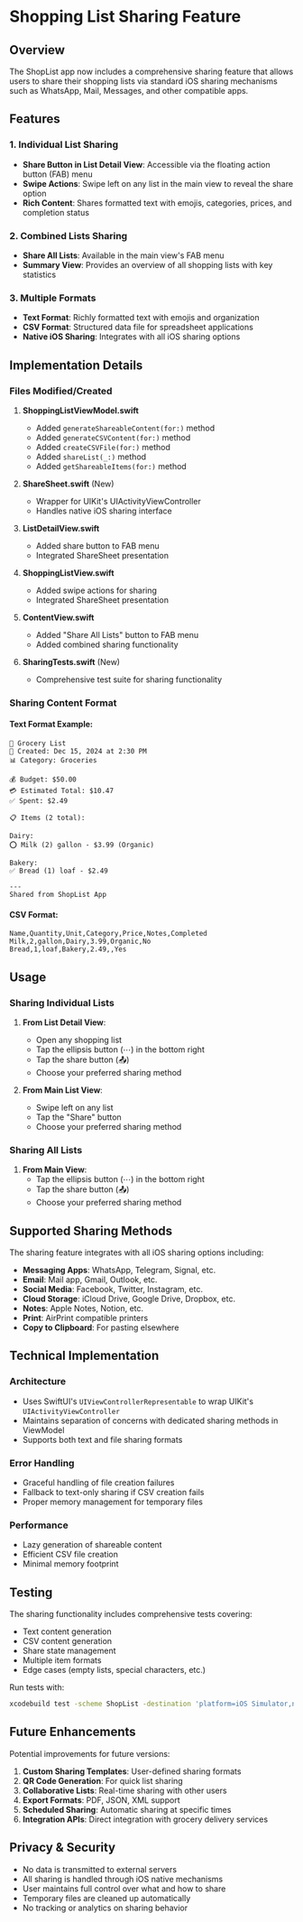 # Shopping List Sharing Feature

## Overview

The ShopList app now includes a comprehensive sharing feature that allows users to share their shopping lists via standard iOS sharing mechanisms such as WhatsApp, Mail, Messages, and other compatible apps.

## Features

### 1. Individual List Sharing

- **Share Button in List Detail View**: Accessible via the floating action button (FAB) menu
- **Swipe Actions**: Swipe left on any list in the main view to reveal the share option
- **Rich Content**: Shares formatted text with emojis, categories, prices, and completion status

### 2. Combined Lists Sharing

- **Share All Lists**: Available in the main view's FAB menu
- **Summary View**: Provides an overview of all shopping lists with key statistics

### 3. Multiple Formats

- **Text Format**: Richly formatted text with emojis and organization
- **CSV Format**: Structured data file for spreadsheet applications
- **Native iOS Sharing**: Integrates with all iOS sharing options

## Implementation Details

### Files Modified/Created

1. **ShoppingListViewModel.swift**

   - Added `generateShareableContent(for:)` method
   - Added `generateCSVContent(for:)` method
   - Added `createCSVFile(for:)` method
   - Added `shareList(_:)` method
   - Added `getShareableItems(for:)` method

2. **ShareSheet.swift** (New)

   - Wrapper for UIKit's UIActivityViewController
   - Handles native iOS sharing interface

3. **ListDetailView.swift**

   - Added share button to FAB menu
   - Integrated ShareSheet presentation

4. **ShoppingListView.swift**

   - Added swipe actions for sharing
   - Integrated ShareSheet presentation

5. **ContentView.swift**

   - Added "Share All Lists" button to FAB menu
   - Added combined sharing functionality

6. **SharingTests.swift** (New)
   - Comprehensive test suite for sharing functionality

### Sharing Content Format

#### Text Format Example:

```
🛒 Grocery List
📅 Created: Dec 15, 2024 at 2:30 PM
📊 Category: Groceries

💰 Budget: $50.00
💳 Estimated Total: $10.47
✅ Spent: $2.49

📋 Items (2 total):

Dairy:
⭕ Milk (2) gallon - $3.99 (Organic)

Bakery:
✅ Bread (1) loaf - $2.49

---
Shared from ShopList App
```

#### CSV Format:

```csv
Name,Quantity,Unit,Category,Price,Notes,Completed
Milk,2,gallon,Dairy,3.99,Organic,No
Bread,1,loaf,Bakery,2.49,,Yes
```

## Usage

### Sharing Individual Lists

1. **From List Detail View**:

   - Open any shopping list
   - Tap the ellipsis button (⋯) in the bottom right
   - Tap the share button (📤)
   - Choose your preferred sharing method

2. **From Main List View**:
   - Swipe left on any list
   - Tap the "Share" button
   - Choose your preferred sharing method

### Sharing All Lists

1. **From Main View**:
   - Tap the ellipsis button (⋯) in the bottom right
   - Tap the share button (📤)
   - Choose your preferred sharing method

## Supported Sharing Methods

The sharing feature integrates with all iOS sharing options including:

- **Messaging Apps**: WhatsApp, Telegram, Signal, etc.
- **Email**: Mail app, Gmail, Outlook, etc.
- **Social Media**: Facebook, Twitter, Instagram, etc.
- **Cloud Storage**: iCloud Drive, Google Drive, Dropbox, etc.
- **Notes**: Apple Notes, Notion, etc.
- **Print**: AirPrint compatible printers
- **Copy to Clipboard**: For pasting elsewhere

## Technical Implementation

### Architecture

- Uses SwiftUI's `UIViewControllerRepresentable` to wrap UIKit's `UIActivityViewController`
- Maintains separation of concerns with dedicated sharing methods in ViewModel
- Supports both text and file sharing formats

### Error Handling

- Graceful handling of file creation failures
- Fallback to text-only sharing if CSV creation fails
- Proper memory management for temporary files

### Performance

- Lazy generation of shareable content
- Efficient CSV file creation
- Minimal memory footprint

## Testing

The sharing functionality includes comprehensive tests covering:

- Text content generation
- CSV content generation
- Share state management
- Multiple item formats
- Edge cases (empty lists, special characters, etc.)

Run tests with:

```bash
xcodebuild test -scheme ShopList -destination 'platform=iOS Simulator,name=iPhone 15'
```

## Future Enhancements

Potential improvements for future versions:

1. **Custom Sharing Templates**: User-defined sharing formats
2. **QR Code Generation**: For quick list sharing
3. **Collaborative Lists**: Real-time sharing with other users
4. **Export Formats**: PDF, JSON, XML support
5. **Scheduled Sharing**: Automatic sharing at specific times
6. **Integration APIs**: Direct integration with grocery delivery services

## Privacy & Security

- No data is transmitted to external servers
- All sharing is handled through iOS native mechanisms
- User maintains full control over what and how to share
- Temporary files are cleaned up automatically
- No tracking or analytics on sharing behavior
